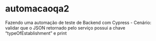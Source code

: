 # automacaoqa2
Fazendo uma automação de teste de Backend com Cypress - Cenário: validar que o JSON retornado pelo serviço possui a chave “typeOfEstablishment” e print
